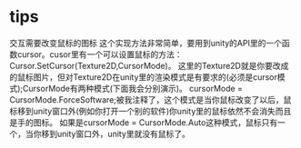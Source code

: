 # tips
交互需要改变鼠标的图标
这个实现方法非常简单，要用到unity的API里的一个函数cursor。cusor里有一个可以设置鼠标的方法：Cursor.SetCursor(Texture2D,CursorMode)。
这里的Texture2D就是你要改成的鼠标图片，但对Texture2D在unity里的渲染模式是有要求的(必须是cursor模式);CursorMode有两种模式(下面我会分别演示)。
cursorMode = CursorMode.ForceSoftware;被我注释了，这个模式是当你鼠标改变了以后，鼠标移到unity窗口外(例如你打开一个别的软件)你unity里的鼠标依然不会消失而且是手的图标。
如果是cursorMode = CursorMode.Auto这种模式，鼠标只有一个，当你移到unity窗口外，unity里就没有鼠标了。
